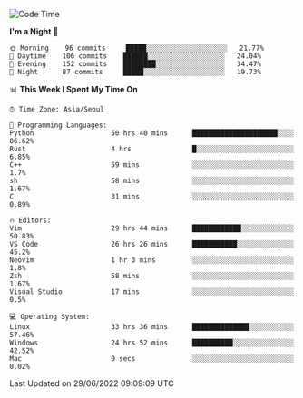 <!--START_SECTION:waka-->
![Code Time](http://img.shields.io/badge/Code%20Time-832%20hrs%2048%20mins-blue)

**I'm a Night 🦉** 

```text
🌞 Morning    96 commits     █████░░░░░░░░░░░░░░░░░░░░   21.77% 
🌆 Daytime    106 commits    ██████░░░░░░░░░░░░░░░░░░░   24.04% 
🌃 Evening    152 commits    ████████░░░░░░░░░░░░░░░░░   34.47% 
🌙 Night      87 commits     █████░░░░░░░░░░░░░░░░░░░░   19.73%

```


📊 **This Week I Spent My Time On** 

```text
⌚︎ Time Zone: Asia/Seoul

💬 Programming Languages: 
Python                   50 hrs 40 mins      █████████████████████░░░░   86.62% 
Rust                     4 hrs               █░░░░░░░░░░░░░░░░░░░░░░░░   6.85% 
C++                      59 mins             ░░░░░░░░░░░░░░░░░░░░░░░░░   1.7% 
sh                       58 mins             ░░░░░░░░░░░░░░░░░░░░░░░░░   1.67% 
C                        31 mins             ░░░░░░░░░░░░░░░░░░░░░░░░░   0.89%

🔥 Editors: 
Vim                      29 hrs 44 mins      ████████████░░░░░░░░░░░░░   50.83% 
VS Code                  26 hrs 26 mins      ███████████░░░░░░░░░░░░░░   45.2% 
Neovim                   1 hr 3 mins         ░░░░░░░░░░░░░░░░░░░░░░░░░   1.8% 
Zsh                      58 mins             ░░░░░░░░░░░░░░░░░░░░░░░░░   1.67% 
Visual Studio            17 mins             ░░░░░░░░░░░░░░░░░░░░░░░░░   0.5%

💻 Operating System: 
Linux                    33 hrs 36 mins      ██████████████░░░░░░░░░░░   57.46% 
Windows                  24 hrs 52 mins      ██████████░░░░░░░░░░░░░░░   42.52% 
Mac                      0 secs              ░░░░░░░░░░░░░░░░░░░░░░░░░   0.02%

```


 Last Updated on 29/06/2022 09:09:09 UTC
<!--END_SECTION:waka-->
